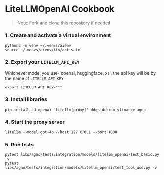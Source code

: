 # LiteLLMOpenAI Cookbook

> Note: Fork and clone this repository if needed
### 1. Create and activate a virtual environment

```shell
python3 -m venv ~/.venvs/aienv
source ~/.venvs/aienv/bin/activate
```

### 2. Export your `LITELLM_API_KEY`
Whichever model you use- openai, huggingface, xai, the api key will be by the name of `LITELLM_API_KEY`

```shell
export LITELLM_API_KEY=***
```

### 3. Install libraries

```shell
pip install -U openai 'litellm[proxy]' ddgs duckdb yfinance agno
```

### 4. Start the proxy server

```shell
litellm --model gpt-4o --host 127.0.0.1 --port 4000
```


### 5. Run tests

```shell
pytest libs/agno/tests/integration/models/litellm_openai/test_basic.py -v
pytest libs/agno/tests/integration/models/litellm_openai/test_tool_use.py -v
```